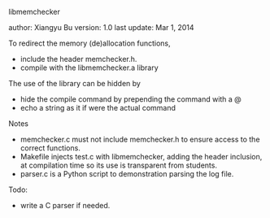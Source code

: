libmemchecker

author:	Xiangyu Bu
version: 1.0
last update: Mar 1, 2014

To redirect the memory (de)allocation functions, 
 - include the header memchecker.h.
 - compile with the libmemchecker.a library
 
The use of the library can be hidden by
 - hide the compile command by prepending the command with a @
 - echo a string as it if were the actual command

Notes
 * memchecker.c must not include memchecker.h to ensure access to the correct functions.
 * Makefile injects test.c with libmemchecker, adding the header inclusion, at compilation time so its use is transparent from students.
 * parser.c is a Python script to demonstration parsing the log file.

Todo:
 * write a C parser if needed.